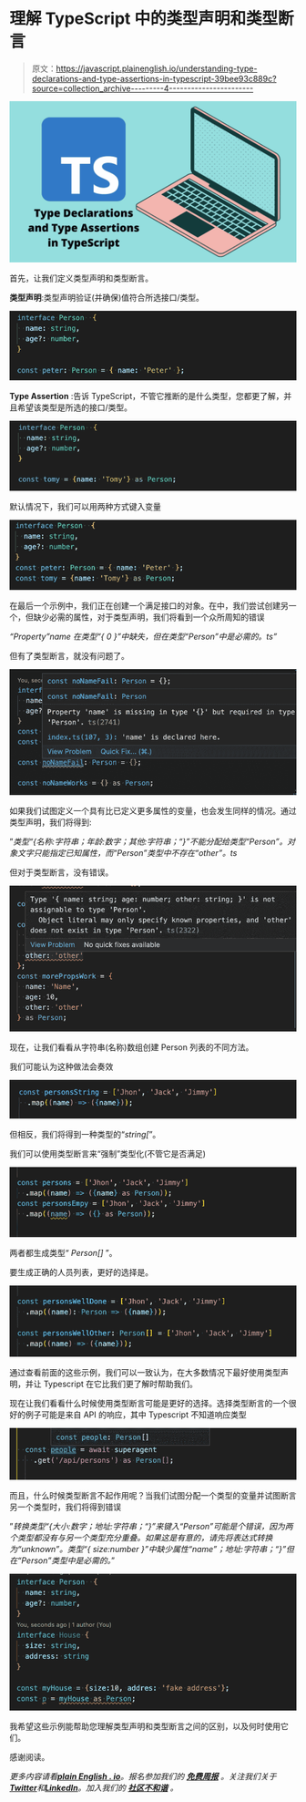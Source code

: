# 理解 TypeScript 中的类型声明和类型断言

> 原文：<https://javascript.plainenglish.io/understanding-type-declarations-and-type-assertions-in-typescript-39bee93c889c?source=collection_archive---------4----------------------->

![](img/865e760b4c728106a0801fd155dad85b.png)

首先，让我们定义类型声明和类型断言。

**类型声明**:类型声明验证(并确保)值符合所选接口/类型。

![](img/890a96f592c45db85983ef785c3958b5.png)

**Type Assertion** :告诉 TypeScript，不管它推断的是什么类型，您都更了解，并且希望该类型是所选的接口/类型。

![](img/2846794ac14d0fa6d72a4d2fbe119f14.png)

默认情况下，我们可以用两种方式键入变量

![](img/011e65d9a7af513a68799c9a6ebf6344.png)

在最后一个示例中，我们正在创建一个满足接口的对象。在中，我们尝试创建另一个，但缺少必需的属性，对于类型声明，我们将看到一个众所周知的错误

*“Property”name 在类型“{ 0 }”中缺失，但在类型“Person”中是必需的。ts”*

但有了类型断言，就没有问题了。

![](img/e04a40b277226de8c92509f02af4a886.png)

如果我们试图定义一个具有比已定义更多属性的变量，也会发生同样的情况。通过类型声明，我们将得到:

”*类型“{名称:字符串；年龄:数字；其他:字符串；“}”不能分配给类型“Person”。对象文字只能指定已知属性，而“Person”类型中不存在“other”。ts*

但对于类型断言，没有错误。

![](img/0d65db086e375365e6854dea12e9af1b.png)

现在，让我们看看从字符串(名称)数组创建 Person 列表的不同方法。

我们可能认为这种做法会奏效

![](img/f546bc2995d4810983772de537eb9137.png)

但相反，我们将得到一种类型的“*string[*”。

我们可以使用类型断言来“强制”类型化(不管它是否满足)

![](img/ec4043aaf718aa3a125816c7c27e14de.png)

两者都生成类型“ *Person[]* ”。

要生成正确的人员列表，更好的选择是。

![](img/3e4f3312c84490aa4cc16288f41fb264.png)

通过查看前面的这些示例，我们可以一致认为，在大多数情况下最好使用类型声明，并让 Typescript 在它比我们更了解时帮助我们。

现在让我们看看什么时候使用类型断言可能是更好的选择。选择类型断言的一个很好的例子可能是来自 API 的响应，其中 Typescript 不知道响应类型

![](img/525bca1b78e0590ec94ffe4bd7792a54.png)

而且，什么时候类型断言不起作用呢？当我们试图分配一个类型的变量并试图断言另一个类型时，我们将得到错误

”*转换类型“{大小:数字；地址:字符串；“}”来键入“Person”可能是个错误，因为两个类型都没有与另一个类型充分重叠。如果这是有意的，请先将表达式转换为“unknown”。类型“{ size:number }”中缺少属性“name”；地址:字符串；“}”但在“Person”类型中是必需的。*”

![](img/72a14ac98bb35b70612546a77879488e.png)

我希望这些示例能帮助您理解类型声明和类型断言之间的区别，以及何时使用它们。

感谢阅读。

*更多内容请看*[***plain English . io***](https://plainenglish.io/)*。报名参加我们的* [***免费周报***](http://newsletter.plainenglish.io/) *。关注我们关于*[***Twitter***](https://twitter.com/inPlainEngHQ)*和*[***LinkedIn***](https://www.linkedin.com/company/inplainenglish/)*。加入我们的* [***社区不和谐***](https://discord.gg/GtDtUAvyhW) *。*